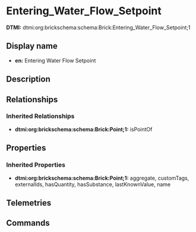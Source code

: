 # Entering_Water_Flow_Setpoint
**DTMI:** dtmi:org:brickschema:schema:Brick:Entering_Water_Flow_Setpoint;1
## Display name
- **en:** Entering Water Flow Setpoint
## Description
## Relationships
### Inherited Relationships
* **dtmi:org:brickschema:schema:Brick:Point;1:** isPointOf
## Properties
### Inherited Properties
* **dtmi:org:brickschema:schema:Brick:Point;1:** aggregate, customTags, externalIds, hasQuantity, hasSubstance, lastKnownValue, name
## Telemetries
## Commands
